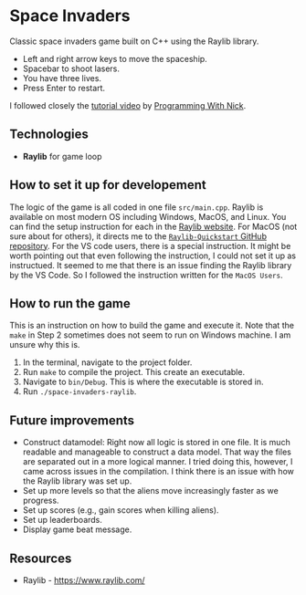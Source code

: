 # Space Invaders

Classic space invaders game built on C++ using the Raylib library.

- Left and right arrow keys to move the spaceship.
- Spacebar to shoot lasers.
- You have three lives. 
- Press Enter to restart. 

I followed closely the [tutorial video](https://youtu.be/TGo3Oxdpr5o?si=xQBBFQfa_mX7JzX-) by [Programming With Nick](https://www.youtube.com/@programmingwithnick).

## Technologies
* **Raylib** for game loop

## How to set it up for developement

The logic of the game is all coded in one file `src/main.cpp`. Raylib is available on most modern OS including Windows, MacOS, and Linux. You can find the setup instruction for each in the [Raylib website](https://www.raylib.com/). For MacOS (not sure about for others), it directs me to the [`Raylib-Quickstart` GitHub repository](https://github.com/raylib-extras/raylib-quickstart). For the VS code users, there is a special instruction. 
It might be worth pointing out that even following the instruction, I could not set it up as instructued. It seemed to me that there is an issue finding the Raylib library by the VS Code. So I followed the instruction written for the `MacOS Users`.  

## How to run the game

This is an instruction on how to build the game and execute it. Note that the `make` in Step 2 sometimes does not seem to run on Windows machine. I am unsure why this is.

1. In the terminal, navigate to the project folder. 
2. Run `make` to compile the project. This create an executable. 
3. Navigate to `bin/Debug`. This is where the executable is stored in.
4. Run `./space-invaders-raylib`. 

## Future improvements

- Construct datamodel: Right now all logic is stored in one file. It is much readable and manageable to construct a data model. That way the files are separated out in a more logical manner. I tried doing this, however, I came across issues in the compilation. I think there is an issue with how the Raylib library was set up. 
- Set up more levels so that the aliens move increasingly faster as we progress.
- Set up scores (e.g., gain scores when killing aliens).
- Set up leaderboards. 
- Display game beat message.

## Resources
* Raylib - https://www.raylib.com/
